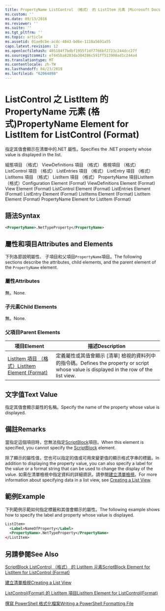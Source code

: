 ```yaml
---
title: PropertyName ListControl （格式） 的 ListItem 元素 |Microsoft Docs
ms.custom: ''
ms.date: 09/13/2016
ms.reviewer: ''
ms.suite: ''
ms.tgt_pltfrm: ''
ms.topic: article
ms.assetid: 01ae8cbe-acdc-4043-bd6e-1118a5691a55
caps.latest.revision: 12
ms.openlocfilehash: 405184f7bdbf1955f1df7766bf2723c244dcc27f
ms.sourcegitcommit: e7445ba8203da304286c591ff513900ad1c244a4
ms.translationtype: MT
ms.contentlocale: zh-TW
ms.lasthandoff: 04/23/2019
ms.locfileid: "62064898"
---
```

# <a name="propertyname-element-for-listitem-for-listcontrol-format"></a><span data-ttu-id="c4f23-102">ListControl 之 ListItem 的 PropertyName 元素 (格式)</span><span class="sxs-lookup"><span data-stu-id="c4f23-102">PropertyName Element for ListItem for ListControl (Format)</span></span>

<span data-ttu-id="c4f23-103">指定其值會顯示在清單中的.NET 屬性。</span><span class="sxs-lookup"><span data-stu-id="c4f23-103">Specifies the .NET property whose value is displayed in the list.</span></span>

<span data-ttu-id="c4f23-104">組態項目 （格式） ViewDefinitions 項目 （格式） 檢視項目 （格式） ListControl 項目 （格式） ListEntries 項目 （格式） ListEntry 項目 （格式） ListItems 項目 （格式） ListItem 項目 （格式） PropertyName 項目ListItem （格式）</span><span class="sxs-lookup"><span data-stu-id="c4f23-104">Configuration Element (Format) ViewDefinitions Element (Format) View Element (Format) ListControl Element (Format) ListEntries Element (Format) ListEntry Element (Format) ListItems Element (Format) ListItem Element (Format) PropertyName Element for ListItem (Format)</span></span>

## <a name="syntax"></a><span data-ttu-id="c4f23-105">語法</span><span class="sxs-lookup"><span data-stu-id="c4f23-105">Syntax</span></span>

```xml
<PropertyName>.NetTypeProperty</PropertyName>
```

## <a name="attributes-and-elements"></a><span data-ttu-id="c4f23-106">屬性和項目</span><span class="sxs-lookup"><span data-stu-id="c4f23-106">Attributes and Elements</span></span>

<span data-ttu-id="c4f23-107">下列各節說明屬性、 子項目和父項目`PropertyName`項目。</span><span class="sxs-lookup"><span data-stu-id="c4f23-107">The following sections describe the attributes, child elements, and the parent element of the `PropertyName` element.</span></span>

### <a name="attributes"></a><span data-ttu-id="c4f23-108">屬性</span><span class="sxs-lookup"><span data-stu-id="c4f23-108">Attributes</span></span>

<span data-ttu-id="c4f23-109">無。</span><span class="sxs-lookup"><span data-stu-id="c4f23-109">None.</span></span>

### <a name="child-elements"></a><span data-ttu-id="c4f23-110">子元素</span><span class="sxs-lookup"><span data-stu-id="c4f23-110">Child Elements</span></span>

<span data-ttu-id="c4f23-111">無。</span><span class="sxs-lookup"><span data-stu-id="c4f23-111">None.</span></span>

### <a name="parent-elements"></a><span data-ttu-id="c4f23-112">父項目</span><span class="sxs-lookup"><span data-stu-id="c4f23-112">Parent Elements</span></span>

|<span data-ttu-id="c4f23-113">項目</span><span class="sxs-lookup"><span data-stu-id="c4f23-113">Element</span></span>|<span data-ttu-id="c4f23-114">描述</span><span class="sxs-lookup"><span data-stu-id="c4f23-114">Description</span></span>|
|-------------|-----------------|
|[<span data-ttu-id="c4f23-115">ListItem 項目 （格式）</span><span class="sxs-lookup"><span data-stu-id="c4f23-115">ListItem Element (Format)</span></span>](./listitem-element-for-listitems-for-listcontrol-format.md)|<span data-ttu-id="c4f23-116">定義屬性或其值會顯示 [清單] 檢視的資料列中的指令碼。</span><span class="sxs-lookup"><span data-stu-id="c4f23-116">Defines the property or script whose value is displayed in the row of the list view.</span></span>|

## <a name="text-value"></a><span data-ttu-id="c4f23-117">文字值</span><span class="sxs-lookup"><span data-stu-id="c4f23-117">Text Value</span></span>

<span data-ttu-id="c4f23-118">指定其值會顯示屬性的名稱。</span><span class="sxs-lookup"><span data-stu-id="c4f23-118">Specify the name of the property whose value is displayed.</span></span>

## <a name="remarks"></a><span data-ttu-id="c4f23-119">備註</span><span class="sxs-lookup"><span data-stu-id="c4f23-119">Remarks</span></span>

<span data-ttu-id="c4f23-120">當指定這個項目時，您無法指定[ScriptBlock](./scriptblock-element-for-listitem-for-listcontrol-format.md)項目。</span><span class="sxs-lookup"><span data-stu-id="c4f23-120">When this element is specified, you cannot specify the [ScriptBlock](./scriptblock-element-for-listitem-for-listcontrol-format.md) element.</span></span>

<span data-ttu-id="c4f23-121">除了顯示的屬性值，您也可以指定的值或可用來變更值的顯示格式字串的標籤。</span><span class="sxs-lookup"><span data-stu-id="c4f23-121">In addition to displaying the property value, you can also specify a label for the value or a format string that can be used to change the display of the value.</span></span> <span data-ttu-id="c4f23-122">如需在清單檢視中指定資料的詳細資訊，請參閱[建立清單檢視](./creating-a-list-view.md)。</span><span class="sxs-lookup"><span data-stu-id="c4f23-122">For more information about specifying data in a list view, see [Creating a List View](./creating-a-list-view.md).</span></span>

## <a name="example"></a><span data-ttu-id="c4f23-123">範例</span><span class="sxs-lookup"><span data-stu-id="c4f23-123">Example</span></span>

<span data-ttu-id="c4f23-124">下列範例示範如何指定標籤和其值會顯示的屬性。</span><span class="sxs-lookup"><span data-stu-id="c4f23-124">The following example shows how to specify the label and property whose value is displayed.</span></span>

```xml
ListItem>
  <Label>NameOfProperty</Label>
  <PropertyName>.NetTypeProperty</PropertyName>
</ListItem>

```

## <a name="see-also"></a><span data-ttu-id="c4f23-125">另請參閱</span><span class="sxs-lookup"><span data-stu-id="c4f23-125">See Also</span></span>

[<span data-ttu-id="c4f23-126">ScriptBlock ListControl （格式） 的 ListItem 元素</span><span class="sxs-lookup"><span data-stu-id="c4f23-126">ScriptBlock Element for ListItem for ListControl (Format)</span></span>](./scriptblock-element-for-listitem-for-listcontrol-format.md)

[<span data-ttu-id="c4f23-127">建立清單檢視</span><span class="sxs-lookup"><span data-stu-id="c4f23-127">Creating a List View</span></span>](./creating-a-list-view.md)

[<span data-ttu-id="c4f23-128">ListControl(Format) 的 ListItem 項目</span><span class="sxs-lookup"><span data-stu-id="c4f23-128">ListItem Element for ListControl(Format)</span></span>](./listitem-element-for-listitems-for-listcontrol-format.md)

[<span data-ttu-id="c4f23-129">撰寫 PowerShell 格式化檔案</span><span class="sxs-lookup"><span data-stu-id="c4f23-129">Writing a PowerShell Formatting File</span></span>](./writing-a-powershell-formatting-file.md)
